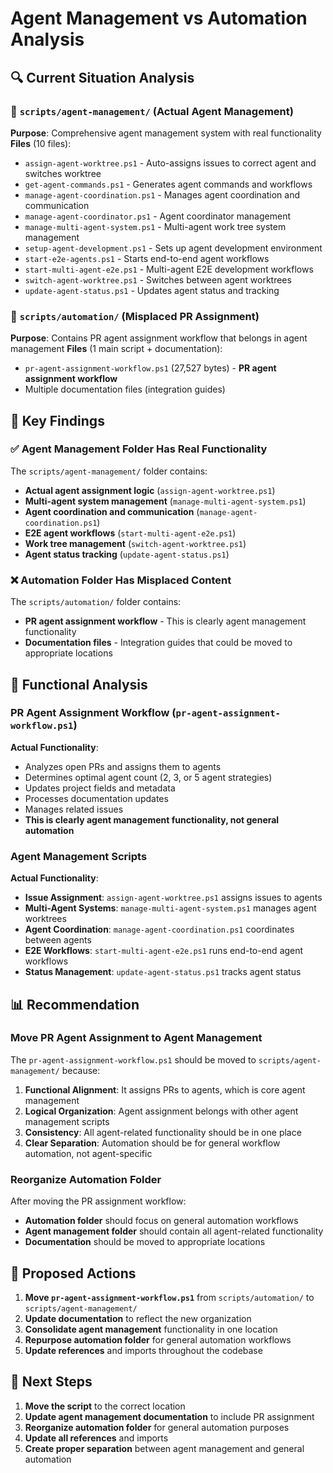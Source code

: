 # Agent Management vs Automation Analysis

## 🔍 Current Situation Analysis

### 📁 `scripts/agent-management/` (Actual Agent Management)
**Purpose**: Comprehensive agent management system with real functionality
**Files** (10 files):
- `assign-agent-worktree.ps1` - Auto-assigns issues to correct agent and switches worktree
- `get-agent-commands.ps1` - Generates agent commands and workflows
- `manage-agent-coordination.ps1` - Manages agent coordination and communication
- `manage-agent-coordinator.ps1` - Agent coordinator management
- `manage-multi-agent-system.ps1` - Multi-agent work tree system management
- `setup-agent-development.ps1` - Sets up agent development environment
- `start-e2e-agents.ps1` - Starts end-to-end agent workflows
- `start-multi-agent-e2e.ps1` - Multi-agent E2E development workflows
- `switch-agent-worktree.ps1` - Switches between agent worktrees
- `update-agent-status.ps1` - Updates agent status and tracking

### 📁 `scripts/automation/` (Misplaced PR Assignment)
**Purpose**: Contains PR agent assignment workflow that belongs in agent management
**Files** (1 main script + documentation):
- `pr-agent-assignment-workflow.ps1` (27,527 bytes) - **PR agent assignment workflow**
- Multiple documentation files (integration guides)

## 🎯 Key Findings

### ✅ **Agent Management Folder Has Real Functionality**
The `scripts/agent-management/` folder contains:
- **Actual agent assignment logic** (`assign-agent-worktree.ps1`)
- **Multi-agent system management** (`manage-multi-agent-system.ps1`)
- **Agent coordination and communication** (`manage-agent-coordination.ps1`)
- **E2E agent workflows** (`start-multi-agent-e2e.ps1`)
- **Work tree management** (`switch-agent-worktree.ps1`)
- **Agent status tracking** (`update-agent-status.ps1`)

### ❌ **Automation Folder Has Misplaced Content**
The `scripts/automation/` folder contains:
- **PR agent assignment workflow** - This is clearly agent management functionality
- **Documentation files** - Integration guides that could be moved to appropriate locations

## 🔧 Functional Analysis

### PR Agent Assignment Workflow (`pr-agent-assignment-workflow.ps1`)
**Actual Functionality**:
- Analyzes open PRs and assigns them to agents
- Determines optimal agent count (2, 3, or 5 agent strategies)
- Updates project fields and metadata
- Processes documentation updates
- Manages related issues
- **This is clearly agent management functionality, not general automation**

### Agent Management Scripts
**Actual Functionality**:
- **Issue Assignment**: `assign-agent-worktree.ps1` assigns issues to agents
- **Multi-Agent Systems**: `manage-multi-agent-system.ps1` manages agent worktrees
- **Agent Coordination**: `manage-agent-coordination.ps1` coordinates between agents
- **E2E Workflows**: `start-multi-agent-e2e.ps1` runs end-to-end agent workflows
- **Status Management**: `update-agent-status.ps1` tracks agent status

## 📊 Recommendation

### **Move PR Agent Assignment to Agent Management**
The `pr-agent-assignment-workflow.ps1` should be moved to `scripts/agent-management/` because:

1. **Functional Alignment**: It assigns PRs to agents, which is core agent management
2. **Logical Organization**: Agent assignment belongs with other agent management scripts
3. **Consistency**: All agent-related functionality should be in one place
4. **Clear Separation**: Automation should be for general workflow automation, not agent-specific

### **Reorganize Automation Folder**
After moving the PR assignment workflow:
- **Automation folder** should focus on general automation workflows
- **Agent management folder** should contain all agent-related functionality
- **Documentation** should be moved to appropriate locations

## 🚀 Proposed Actions

1. **Move `pr-agent-assignment-workflow.ps1`** from `scripts/automation/` to `scripts/agent-management/`
2. **Update documentation** to reflect the new organization
3. **Consolidate agent management** functionality in one location
4. **Repurpose automation folder** for general automation workflows
5. **Update references** and imports throughout the codebase

## 📝 Next Steps

1. **Move the script** to the correct location
2. **Update agent management documentation** to include PR assignment
3. **Reorganize automation folder** for general automation purposes
4. **Update all references** and imports
5. **Create proper separation** between agent management and general automation
